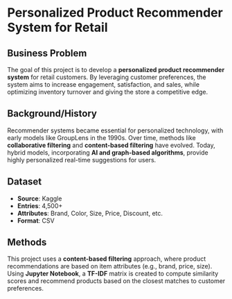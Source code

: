 # Personalized Product Recommender System for Retail  

## Business Problem  
The goal of this project is to develop a **personalized product recommender system** for retail customers. By leveraging customer preferences, the system aims to increase engagement, satisfaction, and sales, while optimizing inventory turnover and giving the store a competitive edge.  

## Background/History  
Recommender systems became essential for personalized technology, with early models like GroupLens in the 1990s. Over time, methods like **collaborative filtering** and **content-based filtering** have evolved. Today, hybrid models, incorporating **AI and graph-based algorithms**, provide highly personalized real-time suggestions for users.  

## Dataset  
- **Source**: Kaggle  
- **Entries**: 4,500+  
- **Attributes**: Brand, Color, Size, Price, Discount, etc.  
- **Format**: CSV  

## Methods  
This project uses a **content-based filtering** approach, where product recommendations are based on item attributes (e.g., brand, price, size). Using **Jupyter Notebook**, a **TF-IDF** matrix is created to compute similarity scores and recommend products based on the closest matches to customer preferences.

## Data Cleaning & Analysis  
1. **Data Cleaning**: Removed irrelevant columns (currency, MRP) and checked for missing values (none found).  
2. **Discount Calculation**: Used the discount column to calculate actual prices.  
3. **Visualizations**:  
   - Price distribution: Most products fall between $0–5000, with an average of $500.  
   - Top product categories: Westernwear leads with over 1600 items.  
   - Price by category: Women’s watches are the most expensive, averaging $7000.  
   - Discount distribution: Most products are discounted by 10%, with few items discounted more than 50%.  

## Recommender System  
1. **TF-IDF Matrix**: Constructed a matrix based on product attributes.  
2. **Similarity Scores**: Calculated the similarity between products and recommended the best matches based on product ID.

## Conclusion  
The recommender system enhances customer experience, increases sales, and fosters loyalty by providing personalized product suggestions. This model can significantly improve retail business strategies and offer customers a more tailored shopping experience.

## Assumptions  
- Missing values (e.g., price) would be filled to maintain model accuracy.
- No significant assumptions were made during data cleaning or processing.

## Limitations/Challenges  
- The dynamic nature of sales data makes it difficult to keep the model up-to-date unless the dataset is refreshed regularly.
- The dataset lacks real-time user interactions or ratings, which could enhance the model.

## Future Uses/Additional Applications  
- **Product Bundling**: Suggest complementary products.  
- **Price Recommendations**: Offer personalized pricing.  
- **AI Integration**: Use AI for creating virtual assistants or integrating with mobile apps for real-time suggestions.

## Recommendations  
1. **Focus on Westernwear**: As the most stocked category, targeted advertising and bundling could drive sales.
2. **Premium Services for High-Value Items**: Women’s watches and other high-ticket items can be marketed with exclusive discounts.
3. **Tiered Discount Strategy**: Introduce larger discounts for slow-moving or high-margin products.

## Implementation Plan  
- **User Interface**: Create a customer-friendly interface for online stores or integrate with mobile apps for product recommendations.  
- **Customer Feedback**: Use feedback to refine the model and improve recommendations.
  
## Ethical Assessment  
- **Data Privacy**: Ensure compliance with GDPR, CCPA, and other privacy regulations.  
- **Bias Avoidance**: Avoid recommending only popular or high-margin items to ensure fairness across all product categories.  
- **Transparency**: Provide clear explanations for recommendations and allow customers to opt-out of data usage.
